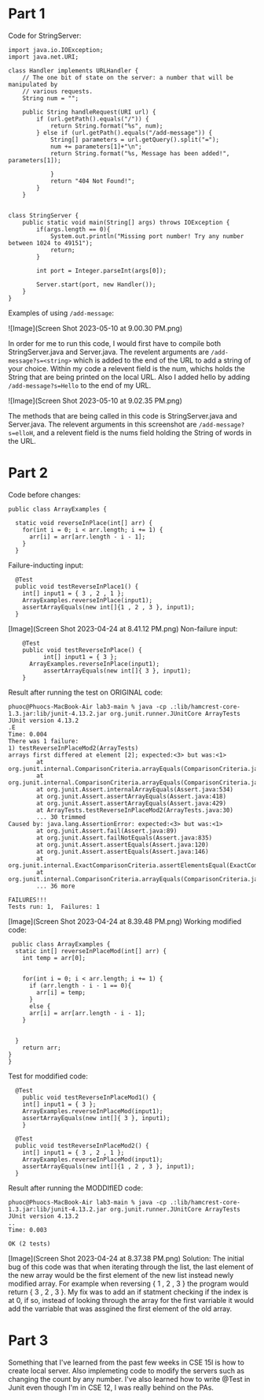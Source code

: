 # Part 1
Code for StringServer:
```
import java.io.IOException;
import java.net.URI;

class Handler implements URLHandler {
    // The one bit of state on the server: a number that will be manipulated by
    // various requests.
    String num = "";

    public String handleRequest(URI url) {
        if (url.getPath().equals("/")) {
            return String.format("%s", num);
        } else if (url.getPath().equals("/add-message")) {
            String[] parameters = url.getQuery().split("=");
            num += parameters[1]+"\n";
            return String.format("%s, Message has been added!", parameters[1]);
        
            }
            return "404 Not Found!";
        }
    }


class StringServer {
    public static void main(String[] args) throws IOException {
        if(args.length == 0){
            System.out.println("Missing port number! Try any number between 1024 to 49151");
            return;
        }

        int port = Integer.parseInt(args[0]);

        Server.start(port, new Handler());
    }
}

```

Examples of using `/add-message`:

![Image](Screen Shot 2023-05-10 at 9.00.30 PM.png)

In order for me to run this code, I would first have to compile both StringServer.java and Server.java. The revelent arguments are `/add-message?s=<string>` which is added to the end of the URL to add a string of your choice. Within my code a relevent field is the num, whichs holds the String that are being printed on the local URL. Also I added hello by adding `/add-message?s=Hello` to the end of my URL.

![Image](Screen Shot 2023-05-10 at 9.02.35 PM.png)

The methods that are being called in this code is StringServer.java and Server.java. The relevent arguments in this screenshot are `/add-message?s=elloH`, and a relevent field is the nums field holding the String of words in the URL. 
# Part 2 

Code before changes:
```
public class ArrayExamples {

  static void reverseInPlace(int[] arr) {
    for(int i = 0; i < arr.length; i += 1) {
      arr[i] = arr[arr.length - i - 1];
    }
  }
```
Failure-inducting input:
```
  @Test 
  public void testReverseInPlace1() {
    int[] input1 = { 3 , 2 , 1 };
    ArrayExamples.reverseInPlace(input1);
    assertArrayEquals(new int[]{1 , 2 , 3 }, input1);
  }
```
[Image](Screen Shot 2023-04-24 at 8.41.12 PM.png)
Non-failure input: 
```
	@Test 
	public void testReverseInPlace() {
    	  int[] input1 = { 3 };
   	  ArrayExamples.reverseInPlace(input1);
    	  assertArrayEquals(new int[]{ 3 }, input1);
	}
```
Result after running the test on ORIGINAL code:
``` 
phuoc@Phuocs-MacBook-Air lab3-main % java -cp .:lib/hamcrest-core-1.3.jar:lib/junit-4.13.2.jar org.junit.runner.JUnitCore ArrayTests
JUnit version 4.13.2
.E
Time: 0.004
There was 1 failure:
1) testReverseInPlaceMod2(ArrayTests)
arrays first differed at element [2]; expected:<3> but was:<1>
        at org.junit.internal.ComparisonCriteria.arrayEquals(ComparisonCriteria.java:78)
        at org.junit.internal.ComparisonCriteria.arrayEquals(ComparisonCriteria.java:28)
        at org.junit.Assert.internalArrayEquals(Assert.java:534)
        at org.junit.Assert.assertArrayEquals(Assert.java:418)
        at org.junit.Assert.assertArrayEquals(Assert.java:429)
        at ArrayTests.testReverseInPlaceMod2(ArrayTests.java:30)
        ... 30 trimmed
Caused by: java.lang.AssertionError: expected:<3> but was:<1>
        at org.junit.Assert.fail(Assert.java:89)
        at org.junit.Assert.failNotEquals(Assert.java:835)
        at org.junit.Assert.assertEquals(Assert.java:120)
        at org.junit.Assert.assertEquals(Assert.java:146)
        at org.junit.internal.ExactComparisonCriteria.assertElementsEqual(ExactComparisonCriteria.java:8)
        at org.junit.internal.ComparisonCriteria.arrayEquals(ComparisonCriteria.java:76)
        ... 36 more

FAILURES!!!
Tests run: 1,  Failures: 1
```
[Image](Screen Shot 2023-04-24 at 8.39.48 PM.png)
Working modified code: 
```
 public class ArrayExamples {
  static int[] reverseInPlaceMod(int[] arr) {
    int temp = arr[0];


    for(int i = 0; i < arr.length; i += 1) {
      if (arr.length - i - 1 == 0){ 
        arr[i] = temp;
      }
      else { 
      arr[i] = arr[arr.length - i - 1];
    }
    
    
  }
    return arr;
}
}

```
Test for moddified code:
```
  @Test 
	public void testReverseInPlaceMod1() {
    int[] input1 = { 3 };
    ArrayExamples.reverseInPlaceMod(input1);
    assertArrayEquals(new int[]{ 3 }, input1);
	}

  @Test 
  public void testReverseInPlaceMod2() {
    int[] input1 = { 3 , 2 , 1 };
    ArrayExamples.reverseInPlaceMod(input1);
    assertArrayEquals(new int[]{1 , 2 , 3 }, input1);
  }
```
Result after running the MODDIfIED code: 
```
phuoc@Phuocs-MacBook-Air lab3-main % java -cp .:lib/hamcrest-core-1.3.jar:lib/junit-4.13.2.jar org.junit.runner.JUnitCore ArrayTests
JUnit version 4.13.2
..
Time: 0.003

OK (2 tests)
```
[Image](Screen Shot 2023-04-24 at 8.37.38 PM.png)
Solution: 
The initial bug of this code was that when iterating through the list, the last element of the new array would be the first element of the new list instead newly modified array. For example when reversing { 1 , 2 , 3 } the program would return { 3 , 2 , 3 }. My fix was to add an if statment checking if the index is at 0, if so, instead of looking through the array for the first varriable it would add the varriable that was assgined the first element of the old array.   

# Part 3 
Something that I've learned from the past few weeks in CSE 15l is how to create local server. Also implemeting code to modify the servers such as changing the count by any number. I've also learned how to write @Test in Junit even though I'm in CSE 12, I was really behind on the PAs.

